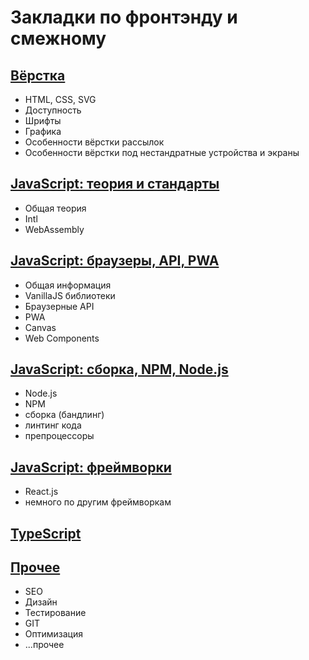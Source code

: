 # Закладки по фронтэнду и смежному

## [Вёрстка](https://github.com/dartess/bookmarks-front/blob/master/HTMLCSS.md)

* HTML, CSS, SVG
* Доступность
* Шрифты
* Графика
* Особенности вёрстки рассылок
* Особенности вёрстки под нестандратные устройства и экраны

## [JavaScript: теория и стандарты](https://github.com/dartess/bookmarks-front/blob/master/JAVASCRIPT.md)

* Общая теория
* Intl
* WebAssembly

## [JavaScript: браузеры, API, PWA](https://github.com/dartess/bookmarks-front/blob/master/BROWSERSDEVICES.md)

* Общая информация
* VanillaJS библиотеки
* Браузерные API
* PWA
* Canvas
* Web Components

## [JavaScript: сборка, NPM, Node.js](https://github.com/dartess/bookmarks-front/blob/master/JAVASCRIPT_NODE.md)

* Node.js
* NPM
* сборка (бандлинг)
* линтинг кода
* препроцессоры

## [JavaScript: фреймворки](https://github.com/dartess/bookmarks-front/blob/master/JAVASCRIPT_FRAMEWORKS.md)

* React.js
* немного по другим фреймворкам

## [TypeScript](https://github.com/dartess/bookmarks-front/blob/master/TYPESCRIPT.md)

## [Прочее](https://github.com/dartess/bookmarks-front/blob/master/OTHER.md)

* SEO
* Дизайн
* Тестирование
* GIT
* Оптимизация
* ...прочее

